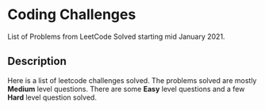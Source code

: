# Coding Challenges

List of Problems from LeetCode Solved starting mid January 2021.

## Description

Here is a list of leetcode challenges solved. The problems solved are mostly <strong>Medium</strong> level questions. There are some <strong>Easy</strong> level questions and a few <strong>Hard</strong> level question solved.

